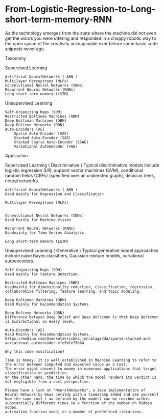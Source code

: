# From-Logistic-Regression-to-Long-short-term-memory-RNN
As the technology emerges from the state where the machine did not even get the words you were uttering and responded in a choppy robotic way to the open space of the creativity unimaginable ever before some basic code snippets never age. 

Taxonomy

Supervised Learning

    Artificial NeuralNetworks ( ANN )
    Multilayer Perceptrons (MLPs)
    Convolutional Neural Networks (CNNs)
    Recurrent Neural Networks (RNNs)
    Long short-term memory (LSTM) 
    
    
Unsupervised Learning

    Self-Organizing Maps (SOM)
    Restricted Boltzman Machines (RBM)
    Deep Boltzman Machines (DBM)
    Deep Believe Networks (DBN)
    Auto-Encoders (AE)
        Sparse Auto-Encoder (SAE)
        Stacked Auto-Encoder (SAE)
        Stacked Sparse Auto-Encoder (SSAE)
        Variational Autoencoder (VAE)





Application

Supervised Learning ( Discriminative )
Typical discriminative models include logistic regression (LR), support vector machines (SVM), conditional random fields (CRFs) (specified over an undirected graph), decision trees, neural networks.
    
    Artificial NeuralNetworks ( ANN )
    Used mainly for Regression and Classification
    
    Multilayer Perceptrons (MLPs)
    
   
    Convolutional Neural Networks (CNNs)
    Used Mainly for Machine Vision
   
    Recurrent Neural Networks (RNNs)
    Usedmainly for Time Series Anaalysis
    
    Long short-term memory (LSTM) 
    
    
Unsupervised Learning ( Generative ) 
Typical generative model approaches include naive Bayes classifiers, Gaussian mixture models, variational autoencoders.
    
    Self-Organizing Maps (SOM)
    Used mainly for Feature Detection.
   
    Restricted Boltzman Machines (RBM)
    Usedmainly for dimensionality reduction, classification, regression, collaborative filtering, feature learning, and topic modeling.
    
    Deep Boltzman Machines (DBM)
    Used Mainly for Recommendation Systems.
    
    Deep Believe Networks (DBN)
    Difference between Deep Belief and Deep Boltzman is that Deep Boltzman is bidirectional on every level.
    
    Auto-Encoders (AE)
    Used Mainly for Recommendation Systems.
    https://medium.com/@venkatakrishna.jonnalagadda/sparse-stacked-and-variational-autoencoder-efe5bfe73b64
    
    Why this code modification? 
    
    Time is money. It is well established in Machine Learning to refer to the error between computed and expected value as a Cost. 
    The error might convert to money in numerous applications that target classification or prediction. 
    On the other hand, the time by which the model renders its verdict is not negligible from a cost perspective.
    
    Please have a look at "NeuralNetworks", a Java implementation of Neural Network by Deus Jeraldy with a timestamp added and see yourself 
    how the same cost ( as defined by the model) can be reached within substantially different times in a function of the number oh hidden nodes, 
    activation function used, or a number of predefined iterations.
    

